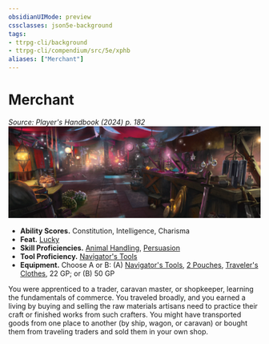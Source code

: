 ```yaml
---
obsidianUIMode: preview
cssclasses: json5e-background
tags:
- ttrpg-cli/background
- ttrpg-cli/compendium/src/5e/xphb
aliases: ["Merchant"]
---
```

# Merchant
*Source: Player's Handbook (2024) p. 182*  
![](Misc%20Files/CLI/compendium/backgrounds/img/merchant.webp#right)

- **Ability Scores.** Constitution, Intelligence, Charisma  
- **Feat.** [Lucky](Misc%20Files/CLI/compendium/feats/lucky-xphb.md)  
- **Skill Proficiencies.** [Animal Handling](Misc%20Files/CLI/rules/skills.md#Animal%20Handling), [Persuasion](Misc%20Files/CLI/rules/skills.md#Persuasion)  
- **Tool Proficiency.** [Navigator's Tools](Misc%20Files/CLI/compendium/items/navigators-tools-xphb.md)  
- **Equipment.** Choose A or B: (A) [Navigator's Tools](Misc%20Files/CLI/compendium/items/navigators-tools-xphb.md), [2 Pouches](Misc%20Files/CLI/compendium/items/pouch-xphb.md), [Traveler's Clothes](Misc%20Files/CLI/compendium/items/travelers-clothes-xphb.md), 22 GP; or (B) 50 GP  

You were apprenticed to a trader, caravan master, or shopkeeper, learning the fundamentals of commerce. You traveled broadly, and you earned a living by buying and selling the raw materials artisans need to practice their craft or finished works from such crafters. You might have transported goods from one place to another (by ship, wagon, or caravan) or bought them from traveling traders and sold them in your own shop.